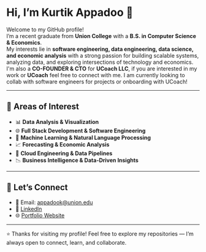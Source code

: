 # Hi, I’m Kurtik Appadoo 👋  

Welcome to my GitHub profile!  
I’m a recent graduate from **Union College** with a **B.S. in Computer Science & Economics**.  
My interests lie in **software engineering, data engineering, data science, and economic analysis** with a strong passion for building scalable systems, analyzing data, and exploring intersections of technology and economics. I'm also a **CO-FOUNDER & CTO** for **UCoach LLC**, if you are interested in my work or **UCoach** feel free to connect with me. I am currently looking to collab with software engineers for projects or onboarding with UCoach!  

---

## 📌 Areas of Interest
- 📊 **Data Analysis & Visualization**  
- 🌐 **Full Stack Development & Software Engineering**  
- 🤖 **Machine Learning & Natural Language Processing**  
- 📈 **Forecasting & Economic Analysis**  
- 📡 **Cloud Engineering & Data Pipelines**  
- 📉 **Business Intelligence & Data-Driven Insights**

---

## 🤝 Let’s Connect
- 📧 Email: [appadook@union.edu](mailto:appadook.7@gmail.com)  
- 💼 [LinkedIn](https://www.linkedin.com/in/kurtik-appadoo-863019244/)  
- 🌐 [Portfolio Website](https://portfolio-website-rose-seven.vercel.app/)  

---

⭐ Thanks for visiting my profile! Feel free to explore my repositories — I’m always open to connect, learn, and collaborate.
